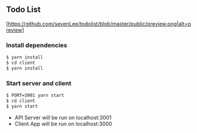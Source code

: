 ## Todo List
[https://github.com/sevenLee/todolist/blob/master/public/preview.png|alt=preview]


### Install dependencies
```bash
$ yarn install
$ cd client
$ yarn install
```
### Start server and client
```bash
$ PORT=3001 yarn start
$ cd client
$ yarn start
```
- API Server will be run on localhost:3001
- Client App will be run on localhost:3000
